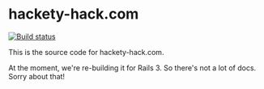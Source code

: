 # hackety-hack.com

[![Build status](https://secure.travis-ci.org/hacketyhack/hackety-hack.com.png)](http://travis-ci.org/#!/hacketyhack/hackety-hack.com)

This is the source code for hackety-hack.com.

At the moment, we're re-building it for Rails 3. So there's not a lot of docs. Sorry about that!
